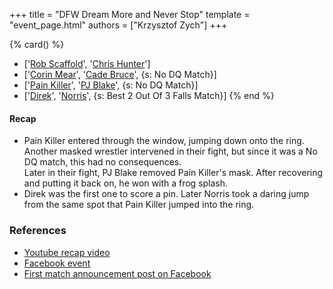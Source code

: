+++
title = "DFW Dream More and Never Stop"
template = "event_page.html"
authors = ["Krzysztof Zych"]
+++

{% card() %}
- ['[Rob Scaffold](@/w/rob-scaffold.md)', '[Chris Hunter](@/w/chris-hunter.md)']
- ['[Corin Mear](@/w/corin-mear.md)', '[Cade Bruce](@/w/mister-z.md)', {s: No DQ Match}]
- ['[Pain Killer](@/w/pain-killer.md)', '[PJ Blake](@/w/pj-blake.md)', {s: No DQ Match}]
- ['[Direk](@/w/direk.md)', '[Norris](@/w/isnorr.md)', {s: Best 2 Out Of 3 Falls Match}]
{% end %}

#### Recap

* Pain Killer entered through the window, jumping down onto the ring. Another masked wrestler intervened in their fight, but since it was a No DQ match, this had no consequences. \
  Later in their fight, PJ Blake removed Pain Killer's mask. After recovering and putting it back on, he won with a frog splash.
* Direk was the first one to score a pin. Later Norris took a daring jump from the same spot that Pain Killer jumped into the ring.

### References

* [Youtube recap video](https://www.youtube.com/watch?v=PRN9u_X8tj4)
* [Facebook event](https://www.facebook.com/events/568143546868938/)
* [First match announcement post on Facebook](https://www.facebook.com/DreamFactoryWrestling/posts/pfbid0mJwA33vrXYm6tJZNtzVxyWckLyUdnmzN1fkz3JYCi1DReREAUbAdW5qQdkjju85Jl)
